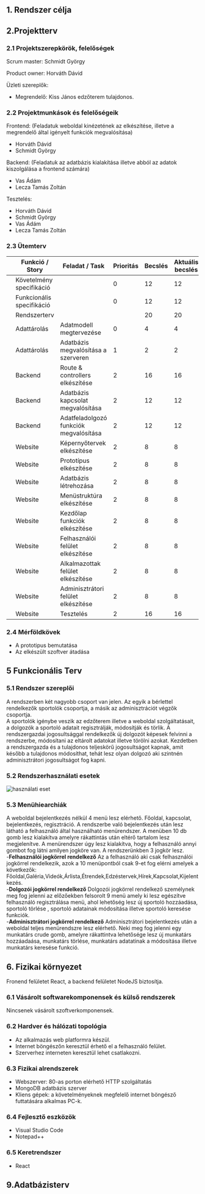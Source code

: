 ## 1. Rendszer célja
## 2.Projektterv
### 2.1 Projektszerepkörök, felelőségek

Scrum master: Schmidt György

Product owner: Horváth Dávid

Üzleti szereplők:
 - Megrendelő: Kiss János edzőterem tulajdonos.

### 2.2 Projektmunkások és felelőségeik

Frontend: (Feladatuk weboldal kinézetének az elkészítése, illetve a megrendelő által igényelt funkciók megvalósítása)
- Horváth Dávid 
- Schmidt György

Backend: (Feladatuk az adatbázis kialakítása illetve abból az adatok kiszolgálása a frontend számára)
- Vas Ádám
- Lecza Tamás Zoltán
	
Tesztelés:
- Horváth Dávid 
- Schmidt György
- Vas Ádám
- Lecza Tamás Zoltán
	
### 2.3 Ütemterv

||Funkció / Story | Feladat / Task | Prioritás | Becslés | Aktuális becslés | Elteltidő | Hátralévő idő ||
|-|---------------|----------------|-----------|---------|------------------|-----------|---------------|-|
||Követelmény specifikáció|        |         0 |      12 |               12 |        12 |             0 ||             
||Funkcionális specifikáció|       |         0 |      12 |               12 |        12 |             0 ||
||Rendszerterv|                    |           |      20 |               20 |        16 |             4 ||
||Adattárolás|Adatmodell megtervezése|       0 |       4 |                4 |         4 |             0 ||
||Adattárolás|Adatbázis megvalósítása a szerveren|  1 |  	  2 |                2 |         0 |             2 ||
||Backend|Route & controllers elkészítése|        	2 |      16 |               16 |         0 |            16 ||
||Backend|Adatbázis kapcsolat megvalósítása|        2 |      12 |               12 |         0 |            12 ||
||Backend|Adatfeladolgozó funkciók megvalósítása|   2 |      12 |               12 |         0 |            12 ||
||Website|Képernyőtervek elkészítése|        		2 |       8 |                8 |         0 |             8 ||
||Website|Prototípus elkészítése|            		2 |       8 |                8 |         0 |             8 ||
||Website|Adatbázis létrehozása|             		2 |       8 |                8 |         0 |             8 ||
||Website|Menüstruktúra elkészítése|         		2 |       8 |                8 |         0 |             8 ||
||Website|Kezdőlap funkciók elkészítése|      		2 |       8 |                8 |         0 |             8 ||
||Website|Felhasználói felület elkészítése|      	2 |       8 |                8 |         0 |             8 ||
||Website|Alkalmazottak felület elkészítése|      	2 |       8 |                8 |         0 |             8 ||
||Website|Adminisztrátori felület elkészítése|      2 |       8 |                8 |         0 |             8 ||
||Website|Tesztelés|                         		2 |      16 |               16 |         0 |            16 ||

### 2.4 Mérföldkövek

- A prototipus bemutatása
- Az elkészült szoftver átadása 
## 5 Funkcionális Terv

### 5.1 Rendszer szereplői

A rendszerben két nagyobb csoport van jelen. Az egyik a bérlettel rendelkezők sportolók csoportja, a másik az adminisztrációt végzők csoportja.</br>
A sportolók igénybe veszik az edzőterem illetve a weboldal szolgáltatásait, a dolgozók a sportoló adatait regisztrálják, módosítják és törlik.
A rendszergazdai jogosultsággal rendelkezők új dolgozót képesek felvinni a rendszerbe, módosítani az eltárolt adatokat illetve törölni azokat.
Kezdetben a rendszergazda és a tulajdonos teljeskörű jogosultságot kapnak, amit később a tulajdonos módosíthat, tehát lesz olyan dolgozó aki szintnén adminisztrátori
jogosultságot fog kapni. 


### 5.2 Rendszerhasználati esetek

![használati eset](https://github.com/AfpGroupE/sport/blob/main/sport-oldal/docs/flowchart_of_system_use_case.jpg)

### 5.3 Menühiearchiák
A weboldal bejelentkezés nélkül 4 menü lesz elérhető. Főoldal, kapcsolat, bejelentkezés, regisztráció. 
A rendszerbe való bejelentkezés után lesz látható a felhasználó által használható menürendszer.
A menüben 10 db gomb lesz kialakítva amelyre rákattintás után eltérő tartalom lesz megjelenítve. A menürendszer úgy lesz kialakítva, hogy 
a felhasználó annyi gombot fog látni amilyen jogköre van.
A rendszerünkben 3 jogkör lesz.</br>
-**Felhasználói jogkörrel rendelkező** Az a felhasználó aki csak felhasználói jogkörrel rendelkezik, azok a 10 menüpontból
csak 9-et fog elérni amelyek a következők: Főoldal,Galéria,Videók,Árlista,Étrendek,Edzéstervek,Hírek,Kapcsolat,Kijelentkezés.</br>
-**Dolgozói jogkörrel rendelkező** Dolgozói jogkörrel rendelkező személynek meg fog jelenni az előzőekben felsorolt 9 menü amely ki
lesz egészítve felhasználó regisztrálása menü, ahol lehetőség lesz új sportoló hozzáadása, sportoló törlése , sportoló adatainak módosítása illetve
sportoló keresése funkciók.</br>
-**Adminisztrátori jogkörrel rendelkező** Adminisztrátori bejelentkezés után a weboldal teljes menürendszre lesz elérhető. Neki meg fog jelenni egy 
munkatárs crude gomb, amelyre rákattintva lehetősége lesz új munkatárs hozzáadaása, munkatárs törlése, munkatárs adatatinak a módosítása illetve munkatárs 
keresése funkció.</br>

## 6. Fizikai környezet
Fronend felületet React, a backend felületet NodeJS biztosítja.

### 6.1 Vásárolt softwarekomponensek és külső rendszerek
Nincsenek vásárolt szoftverkomponensek. 

### 6.2 Hardver és hálózati topológia
- Az alkalmazás web platformra készül.
- Internet böngészőn keresztül érhető el a felhasználó felület.
- Szerverhez interneten keresztül lehet csatlakozni.  
 
### 6.3 Fizikai alrendszerek
- Webszerver: 80-as porton elérhető HTTP szolgáltatás 
- MongoDB adatbázis szerver
- Kliens gépek: a követelményeknek megfelelő internet böngésző futtatására alkalmas PC-k.

### 6.4 Fejlesztő eszközök
- Visual Studio Code
- Notepad++

### 6.5 Keretrendszer
- React
## 9.Adatbázisterv